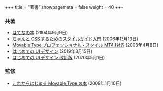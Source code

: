 +++
title = "著書"
showpagemeta = false
weight = 40
+++

<section>
  <h3>共著</h3>
  <ul>
    <li><a href="https://www.amazon.co.jp/dp/4798107042/">はてなの本</a> (<time datetime="2004-09-09">2004年9月9日</time>)</li>
    <li><a href="https://www.amazon.co.jp/dp/4798112194/">ちゃんと CSS するためのスタイルガイド入門</a> (<time datetime="2006-12-13">2006年12月13日</time>)</li>
    <li><a href="https://www.amazon.co.jp/dp/4839927537/">Movable Type プロフェッショナル・スタイル MT4.1対応</a> (<time datetime="2018-04-08">2008年4月8日</time>)</li>
    <li><a href="https://peaks.cc/tchkmngy/ui_design">はじめての UI デザイン</a> (<time datetime="2019-03-15">2019年3月15日</time>)</li>
    <li><a href="https://www.amazon.co.jp/dp/B087BMJ1Q6/">はじめての UI デザイン 改訂版</a> (<time datetime="2020-05-01">2020年5月1日</time>)</li>
  </ul>
</section>
<section>
  <h3>監修</h3>
  <ul>
    <li><a href="https://www.amazon.co.jp/dp/4774137251/">これからはじめる Movable Type の本</a> (<time datetime="2009-01-10">2009年1月10日</time>)</li>
  </ul>
</section>


